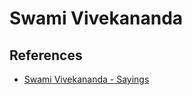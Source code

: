 # Swami Vivekananda

## References

* [Swami Vivekananda - Sayings](https://www.vedantany.org/sayings-of-swami-vivekananda/)

